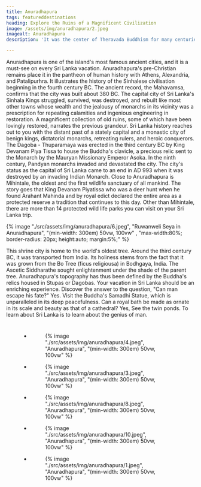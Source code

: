 ```yaml
---
title: Anuradhapura
tags: featureddestinations
heading: Explore the Ruins of a Magnificent Civilization
image: /assets/img/anuradhapura/2.jpeg
imagealt: Anuradhapura
description: 'It was the center of Theravada Buddhism for many centuries and is home to many ancient ruins and religious sites that attract visitors from around the world.'

---
```

Anuradhapura is one of the island's most famous ancient cities, and it is a must-see on every Sri Lanka vacation. Anuradhapura's pre-Christian remains place it in the pantheon of human history with Athens, Alexandria, and Patalipurhra. It illustrates the history of the Sinhalese civilisation beginning in the fourth century BC. The ancient record, the Mahavamsa, confirms that the city was built about 380 BC. The capital city of Sri Lanka's Sinhala Kings struggled, survived, was destroyed, and rebuilt like most other towns whose wealth and the jealousy of monarchs in its vicinity was a prescription for repeating calamities and ingenious engineering in restoration.
A magnificent collection of old ruins, some of which have been lovingly restored, narrates the previous grandeur. Sri Lanka history reaches out to you with the distant past of a stately capital and a monastic city of benign kings, dictatorial monarchs, retreating rulers, and heroic conquerors. The Dagoba - Thuparamaya was erected in the third century BC by King Devanam Piya Tissa to house the Buddha's clavicle, a precious relic sent to the Monarch by the Mauryan Missionary Emperor Asoka. In the ninth century, Pandyan monarchs invaded and devastated the city. The city's status as the capital of Sri Lanka came to an end in AD 993 when it was destroyed by an invading Indian Monarch.
Close to Anuradhapura is Mihintale, the oldest and the first wildlife sanctuary of all mankind. The story goes that King Devanam Piyatissa who was a deer hunt when he found Arahant Mahinda and by royal edict declared the entire area as a protected reserve a tradition that continues to this day. Other than Mihintale, there are more than 14 protected wild life parks you can visit on your Sri Lanka trip.

{% image "./src/assets/img/anuradhapura/6.jpeg", "Ruwanweli Seya in Anuradhapura", "(min-width: 300em) 50vw, 100vw" , "max-width:80%; border-radius: 20px; height:auto; margin:5%;" %}

This shrine city is home to the world's oldest tree. Around the third century BC, it was transported from India. Its holiness stems from the fact that it was grown from the Bo Tree (ficus religiousa) in Bodhgaya, India. The Ascetic Siddharathe sought enlightenment under the shade of the parent tree. Anuradhapura's topography has thus been defined by the Buddha's relics housed in Stupas or Dagobas. Your vacation in Sri Lanka should be an enriching experience. Discover the answer to the question, "Can man escape his fate?" Yes. Visit the Buddha's Samadhi Statue, which is unparalleled in its deep peacefulness.
Can a royal bath be made as ornate in its scale and beauty as that of a cathedral? Yes, See the twin ponds. To learn about Sri Lanka is to learn about the genius of man.



<ul class="gallery-list" style="
    margin: 8%;
">

<li class="gallery-item">
  <figure class="gallery-image">
    {% image "./src/assets/img/anuradhapura/4.jpeg", "Anuradhapura", "(min-width: 300em) 50vw, 100vw"  %}
  </figure>
</li>

<li class="gallery-item">
  <figure class="gallery-image">
    {% image "./src/assets/img/anuradhapura/3.jpeg", "Anuradhapura", "(min-width: 300em) 50vw, 100vw"  %}
  </figure>
</li>

<li class="gallery-item">
  <figure class="gallery-image">
    {% image "./src/assets/img/anuradhapura/8.jpeg", "Anuradhapura", "(min-width: 300em) 50vw, 100vw"  %}
  </figure>
</li>

<li class="gallery-item">
  <figure class="gallery-image">
    {% image "./src/assets/img/anuradhapura/10.jpeg", "Anuradhapura", "(min-width: 300em) 50vw, 100vw"  %}
  </figure>
</li>

<li class="gallery-item">
  <figure class="gallery-image">
    {% image "./src/assets/img/anuradhapura/1.jpeg", "Anuradhapura", "(min-width: 300em) 50vw, 100vw"  %}
  </figure>
</li>

</ul>